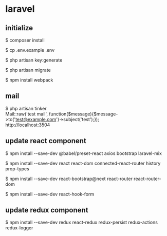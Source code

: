 # laravel
## initialize
$ composer install

$ cp .env.example .env

$ php artisan key:generate

$ php artisan migrate

$ npm install webpack

## mail
$ php artisan tinker  
Mail::raw('test mail', function($message){$message->to('test@example.com')->subject('test');});  
http://localhost:3504

## update react component
$ npm install --save-dev @babel/preset-react axios bootstrap laravel-mix

$ npm install --save-dev react react-dom connected-react-router history prop-types

$ npm install --save-dev react-bootstrap@next react-router react-router-dom

$ npm install --save-dev react-hook-form

## update redux component
$ npm install --save-dev redux react-redux redux-persist redux-actions redux-logger